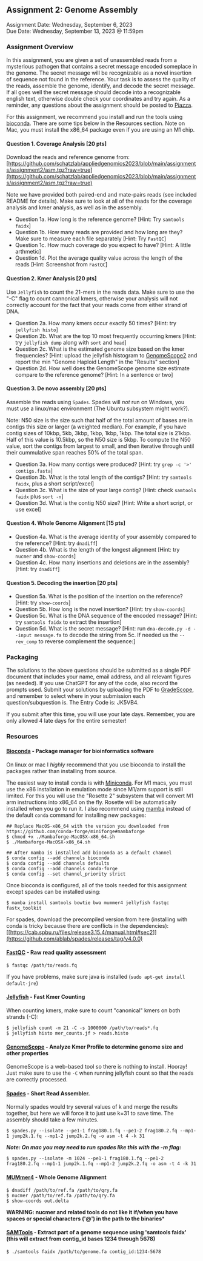 ## Assignment 2: Genome Assembly
Assignment Date: Wednesday, September 6, 2023 <br>
Due Date: Wednesday, September 13, 2023 @ 11:59pm <br>

### Assignment Overview

In this assignment, you are given a set of unassembled reads from a mysterious pathogen that contains a secret message encoded someplace in the genome. The secret message will be recognizable as a novel insertion of sequence not found in the reference. Your task is to assess the quality of the reads, assemble the genome, identify, and decode the secret message. If all goes well the secret message should decode into a recognizable 
english text, otherwise double check your coordinates and try again. As a reminder, any questions about the assignment should be posted to [Piazza](https://piazza.com/jhu/fall2023/600449600649).

For this assignment, we recommend you install and run the tools using [bioconda](https://www.nature.com/articles/s41592-018-0046-7). There are some tips below in the Resources section. Note on Mac, you must install the x86_64 package even if you are using an M1 chip.


#### Question 1. Coverage Analysis [20 pts]

Download the reads and reference genome from: [https://github.com/schatzlab/appliedgenomics2023/blob/main/assignments/assignment2/asm.tgz?raw=true](https://github.com/schatzlab/appliedgenomics2023/blob/main/assignments/assignment2/asm.tgz?raw=true)

Note we have provided both paired-end and mate-pairs reads (see included README for details). Make sure to look at all of the reads for the coverage analysis and kmer analysis, as well as in the assembly.

- Question 1a. How long is the reference genome? [Hint: Try `samtools faidx`]
- Question 1b. How many reads are provided and how long are they? Make sure to measure each file separately [Hint: Try `FastQC`]
- Question 1c. How much coverage do you expect to have? [Hint: A little arthmetic]
- Question 1d. Plot the average quality value across the length of the reads [Hint: Screenshot from `FastQC`]

#### Question 2. Kmer Analysis [20 pts]

Use `Jellyfish` to count the 21-mers in the reads data. Make sure to use the "-C" flag to count cannonical kmers, otherwise your analysis will not correctly account for the fact that your reads come from either strand of DNA.

- Question 2a. How many kmers occur exactly 50 times? [Hint: try `jellyfish histo`]
- Question 2b. What are the top 10 most frequently occurring kmers [Hint: try `jellyfish dump` along with `sort` and `head`]
- Question 2c. What is the estimated genome size based on the kmer frequencies? [Hint: upload the jellyfish histogram to [GenomeScope2](http://qb.cshl.edu/genomescope/genomescope2.0/) and report the min "Genome Haploid Length" in the "Results" section]
- Question 2d. How well does the GenomeScope genome size estimate compare to the reference genome? [Hint: In a sentence or two]

#### Question 3. De novo assembly [20 pts]

Assemble the reads using `Spades`. Spades will *not* run on Windows, you must use a linux/mac environment (The Ubuntu subsystem might work?). 

Note: N50 size is the size such that half of the total amount of bases are in contigs this size or larger (a weighted median). For example, if you have contig sizes of 10kbp, 5kb, 3kbp, 1kbp, 1kbp, 1kbp. The total size is 21kbp. Half of this value is 10.5kbp, so the N50 size is 5kbp. To compute the N50 value, sort the contigs from largest to small, and then iterative through until their cummulative span reaches 50% of the total span.

- Question 3a. How many contigs were produced? [Hint: try `grep -c '>' contigs.fasta`]
- Question 3b. What is the total length of the contigs? [Hint: try `samtools faidx`, plus a short script/excel]
- Question 3c. What is the size of your large contig? [Hint: check `samtools faidx` plus `sort -n`]
- Question 3d. What is the contig N50 size? [Hint: Write a short script, or use excel]

#### Question 4. Whole Genome Alignment [15 pts]

- Question 4a. What is the average identity of your assembly compared to the reference? [Hint: try `dnadiff`]
- Question 4b. What is the length of the longest alignment [Hint: try `nucmer` and `show-coords`]
- Question 4c. How many insertions and deletions are in the assembly? [Hint: try `dnadiff`]

#### Question 5. Decoding the insertion [20 pts]
- Question 5a. What is the position of the insertion on the reference? [Hint: try `show-coords`]
- Question 5b. How long is the novel insertion? [Hint: try `show-coords`]
- Question 5c. What is the DNA sequence of the encoded message? [Hint: try `samtools faidx` to extract the insertion]
- Question 5d. What is the secret message? [Hint: run `dna-decode.py -d --input message.fa` to decode the string from 5c. If needed us the `--rev_comp` to reverse complement the sequence:]


### Packaging

The solutions to the above questions should be submitted as a single PDF document that includes your name, email address, and all relevant figures (as needed). If you use ChatGPT for any of the code, also record the prompts used. Submit your solutions by uploading the PDF to [GradeScope](https://www.gradescope.com/courses/587880), and remember to select where in your submission each question/subquestion is. The Entry Code is: JK5VB4. 

If you submit after this time, you will use your late days. Remember, you are only allowed 4 late days for the entire semester!



### Resources


#### [Bioconda](https://bioconda.github.io/) - Package manager for bioinformatics software

On linux or mac I *highly* recommend that you use bioconda to install the packages rather than installing from source. 

The easiest way to install conda is with [Miniconda](https://docs.conda.io/en/latest/miniconda.html). For M1 macs, you must use the x86 installation in emulation mode since  M1/arm support is still limited. For this you will use the "Rosette 2" subsystem that will convert M1 arm instructions into x86_64 on the fly. Rosette will be automatically installed when you go to run it. I also recommend using [mamba](https://github.com/mamba-org/mamba) instead of the default `conda` command for installing new packages:

```
## Replace MacOS-x86_64 with the version you downloaded from https://github.com/conda-forge/miniforge#mambaforge
$ chmod +x ./Mambaforge-MacOSX-x86_64.sh
$ ./Mambaforge-MacOSX-x86_64.sh

## After mamba is installed add bioconda as a default channel
$ conda config --add channels bioconda
$ conda config --add channels defaults
$ conda config --add channels conda-forge
$ conda config --set channel_priority strict
```

Once bioconda is configured, all of the tools needed for this assignment except spades can be installed using:

```
$ mamba install samtools bowtie bwa mummer4 jellyfish fastqc fastx_toolkit
```

For spades, download the precompiled version from here (installing with conda is tricky because there are conflicts in the dependencies):
[[https://cab.spbu.ru/files/release3.15.4/manual.html#sec2]](https://github.com/ablab/spades/releases/tag/v4.0.0)


#### [FastQC](http://www.bioinformatics.babraham.ac.uk/projects/fastqc/) - Raw read quality assessment

```
$ fastqc /path/to/reads.fq
```

If you have problems, make sure java is installed (`sudo apt-get install default-jre`)


#### [Jellyfish](http://www.genome.umd.edu/jellyfish.html) - Fast Kmer Counting

When counting kmers, make sure to count "canonical" kmers on both strands (-C):

```
$ jellyfish count -m 21 -C -s 1000000 /path/to/reads*.fq
$ jellyfish histo mer_counts.jf > reads.histo
```

#### [GenomeScope](http://www.genomescope.org/) - Analyze Kmer Profile to determine genome size and other properties

GenomeScope is a web-based tool so there is nothing to install. Hooray! Just make sure to use the `-C` when running jellyfish count so that the reads are correctly processed.

####  [Spades](http://cab.spbu.ru/software/spades/) - Short Read Assembler. 

Normally spades would try several values of k and merge the results together, but here we will force it to just use k=31 to save time. The assembly should take a few minutes.

```
$ spades.py --isolate --pe1-1 frag180.1.fq --pe1-2 frag180.2.fq --mp1-1 jump2k.1.fq --mp1-2 jump2k.2.fq -o asm -t 4 -k 31
```


***Note: On mac you may need to run spades like this with the -m flag:***
```
$ spades.py --isolate -m 1024 --pe1-1 frag180.1.fq --pe1-2 frag180.2.fq --mp1-1 jump2k.1.fq --mp1-2 jump2k.2.fq -o asm -t 4 -k 31
```


#### [MUMmer4](https://github.com/mummer4/mummer) - Whole Genome Alignment

```
$ dnadiff /path/to/ref.fa /path/to/qry.fa
$ nucmer /path/to/ref.fa /path/to/qry.fa
$ show-coords out.delta
```

**WARNING: nucmer and related tools do not like it if/when you have spaces or special characters ('@') in the path to the binaries***


#### [SAMTools](http://www.htslib.org/) - Extract part of a genome sequence using 'samtools faidx' (this will extract from contig_id bases 1234 through 5678)

```
$ ./samtools faidx /path/to/genome.fa contig_id:1234-5678
```
